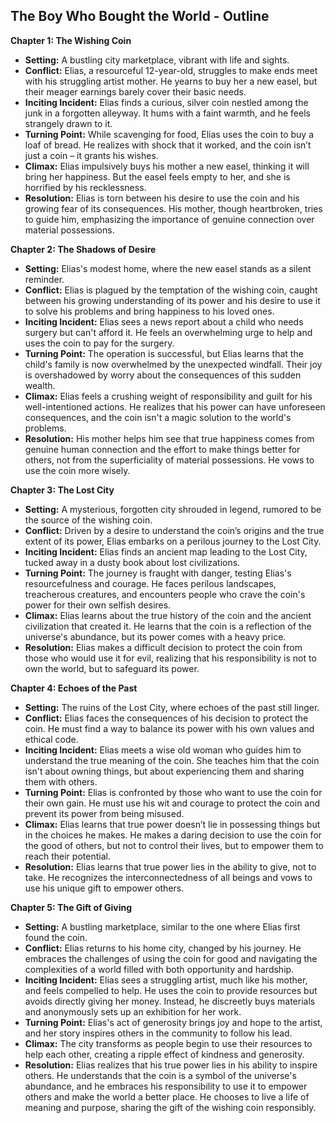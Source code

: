 ## The Boy Who Bought the World - Outline

**Chapter 1: The Wishing Coin**

* **Setting:** A bustling city marketplace, vibrant with life and sights.
* **Conflict:** Elias, a resourceful 12-year-old, struggles to make ends meet with his struggling artist mother. He yearns to buy her a new easel, but their meager earnings barely cover their basic needs. 
* **Inciting Incident:** Elias finds a curious, silver coin nestled among the junk in a forgotten alleyway. It hums with a faint warmth, and he feels strangely drawn to it. 
* **Turning Point:**  While scavenging for food, Elias uses the coin to buy a loaf of bread.  He realizes with shock that it worked, and the coin isn’t just a coin – it grants his wishes. 
* **Climax:**  Elias impulsively buys his mother a new easel, thinking it will bring her happiness. But the easel feels empty to her, and she is horrified by his recklessness. 
* **Resolution:** Elias is torn between his desire to use the coin and his growing fear of its consequences. His mother, though heartbroken, tries to guide him, emphasizing the importance of genuine connection over material possessions. 

**Chapter 2: The Shadows of Desire**

* **Setting:** Elias's modest home, where the new easel stands as a silent reminder.
* **Conflict:** Elias is plagued by the temptation of the wishing coin, caught between his growing understanding of its power and his desire to use it to solve his problems and bring happiness to his loved ones.
* **Inciting Incident:** Elias sees a news report about a child who needs surgery but can't afford it. He feels an overwhelming urge to help and uses the coin to pay for the surgery.
* **Turning Point:** The operation is successful, but Elias learns that the child's family is now overwhelmed by the unexpected windfall. Their joy is overshadowed by worry about the consequences of this sudden wealth.
* **Climax:** Elias feels a crushing weight of responsibility and guilt for his well-intentioned actions. He realizes that his power can have unforeseen consequences, and the coin isn't a magic solution to the world's problems. 
* **Resolution:** His mother helps him see that true happiness comes from genuine human connection and the effort to make things better for others, not from the superficiality of material possessions. He vows to use the coin more wisely. 

**Chapter 3: The Lost City**

* **Setting:** A mysterious, forgotten city shrouded in legend, rumored to be the source of the wishing coin.
* **Conflict:** Driven by a desire to understand the coin’s origins and the true extent of its power, Elias embarks on a perilous journey to the Lost City. 
* **Inciting Incident:**  Elias finds an ancient map leading to the Lost City, tucked away in a dusty book about lost civilizations. 
* **Turning Point:** The journey is fraught with danger, testing Elias's resourcefulness and courage. He faces perilous landscapes, treacherous creatures, and encounters people who crave the coin's power for their own selfish desires.
* **Climax:** Elias learns about the true history of the coin and the ancient civilization that created it. He learns that the coin is a reflection of the universe's abundance, but its power comes with a heavy price.
* **Resolution:**  Elias makes a difficult decision to protect the coin from those who would use it for evil, realizing that his responsibility is not to own the world, but to safeguard its power. 

**Chapter 4: Echoes of the Past**

* **Setting:**  The ruins of the Lost City, where echoes of the past still linger.
* **Conflict:** Elias faces the consequences of his decision to protect the coin. He must find a way to balance its power with his own values and ethical code.
* **Inciting Incident:**  Elias meets a wise old woman who guides him to understand the true meaning of the coin. She teaches him that the coin isn't about owning things, but about experiencing them and sharing them with others.
* **Turning Point:** Elias is confronted by those who want to use the coin for their own gain. He must use his wit and courage to protect the coin and prevent its power from being misused.
* **Climax:**  Elias learns that true power doesn’t lie in possessing things but in the choices he makes. He makes a daring decision to use the coin for the good of others, but not to control their lives, but to empower them to reach their potential. 
* **Resolution:**  Elias learns that true power lies in the ability to give, not to take. He recognizes the interconnectedness of all beings and vows to use his unique gift to empower others.

**Chapter 5: The Gift of Giving**

* **Setting:**  A bustling marketplace, similar to the one where Elias first found the coin.
* **Conflict:** Elias returns to his home city, changed by his journey. He embraces the challenges of using the coin for good and navigating the complexities of a world filled with both opportunity and hardship. 
* **Inciting Incident:** Elias sees a struggling artist, much like his mother, and feels compelled to help. He uses the coin to provide resources but avoids directly giving her money. Instead, he discreetly buys materials and anonymously sets up an exhibition for her work.
* **Turning Point:** Elias's act of generosity brings joy and hope to the artist, and her story inspires others in the community to follow his lead. 
* **Climax:**  The city transforms as people begin to use their resources to help each other, creating a ripple effect of kindness and generosity.
* **Resolution:**  Elias realizes that his true power lies in his ability to inspire others. He understands that the coin is a symbol of the universe's abundance, and he embraces his responsibility to use it to empower others and make the world a better place. He chooses to live a life of meaning and purpose, sharing the gift of the wishing coin responsibly. 
